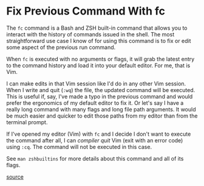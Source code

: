 # Fix Previous Command With fc

The `fc` command is a Bash and ZSH built-in command that allows you to interact
with the history of commands issued in the shell. The most straightforward use
case I know of for using this command is to fix or edit some aspect of the
previous run command.

When `fc` is executed with no arguments or flags, it will grab the latest entry
to the command history and load it into your default editor. For me, that is
Vim.

I can make edits in that Vim session like I'd do in any other Vim session. When
I write and quit (`:wq`) the file, the updated command will be executed. This
is useful if, say, I've made a typo in the previous command and would prefer
the ergonomics of my default editor to fix it. Or let's say I have a really
long command with many flags and long file path arguments. It would be much
easier and quicker to edit those paths from my editor than from the terminal
prompt.

If I've opened my editor (Vim) with `fc` and I decide I don't want to execute
the command after all, I can _compiler quit_ Vim (exit with an error code)
using `:cq`. The command will not be executed in this case.

See `man zshbuiltins` for more details about this command and all of its flags.

[source](https://www.computerhope.com/unix/uhistory.htm)
